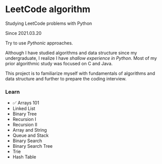 # LeetCode algorithm 

Studying LeetCode problems with Python

Since 2021.03.20

Try to use *Pythonic* approaches.

Although I have studied algorithms and data structure since my undergraduate, I realize I have *shallow experience in Python*.
Most of my prior algorithmic study was focused on C and Java.

This project is to familiarize myself with fundamentals of algorithms and data structure and further to prepare the coding interview.


### Learn
* ✅ Arrays 101
* Linked List
* Binary Tree
* Recursion I
* Recursion II
* Array and String
* Queue and Stack
* Binary Search
* Binary Search Tree
* Trie
* Hash Table



